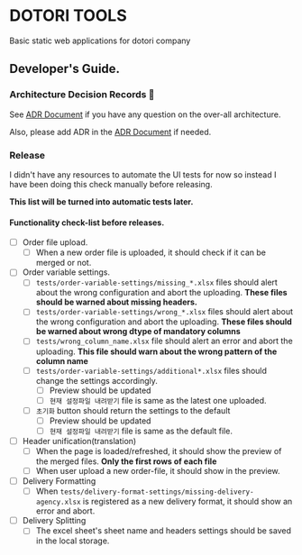 # DOTORI TOOLS
Basic static web applications for dotori company

## Developer's Guide.
### Architecture Decision Records 📝
See [ADR Document](ADRs.md) if you have any question on the over-all architecture.

Also, please add ADR in the [ADR Document](ADRs.md) if needed.

### Release

I didn't have any resources to automate the UI tests for now so instead
I have been doing this check manually before releasing.

**This list will be turned into automatic tests later.**

#### Functionality check-list before releases.
- [ ] Order file upload.
    - [ ] When a new order file is uploaded, it should check if it can be merged or not.

- [ ] Order variable settings.
    - [ ] ``tests/order-variable-settings/missing_*.xlsx`` files should alert about
        the wrong configuration and abort the uploading.
        **These files should be warned about missing headers.**
    - [ ] ``tests/order-variable-settings/wrong_*.xlsx`` files should alert about
        the wrong configuration and abort the uploading.
        **These files should be warned about wrong dtype of mandatory columns**
    - [ ] ``tests/wrong_column_name.xlsx`` file should alert an error and abort the uploading.
        **This file should warn about the wrong pattern of the column name**
    - [ ] ``tests/order-variable-settings/additional*.xlsx`` files should change    the settings accordingly.
        - [ ] Preview should be updated
        - [ ] ``현재 설정파일 내려받기`` file is same as the latest one uploaded.
    - [ ] ``초기화`` button should return the settings to the default
        - [ ] Preview should be updated
        - [ ] ``현재 설정파일 내려받기`` file is same as the default file.

- [ ] Header unification(translation)
    - [ ] When the page is loaded/refreshed, it should show the preview
          of the merged files. **Only the first rows of each file**
    - [ ] When user upload a new order-file, it should show in the preview.

- [ ] Delivery Formatting
    - [ ] When ``tests/delivery-format-settings/missing-delivery-agency.xlsx`` is
          registered as a new delivery format, it should show an error and abort.

- [ ] Delivery Splitting
    - [ ] The excel sheet's sheet name and headers settings should be saved in the local storage.
